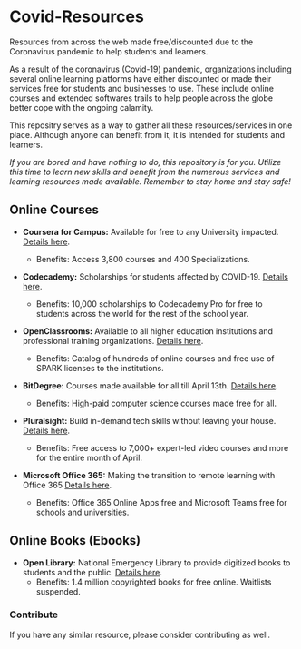 # Covid-Resources

Resources from across the web made free/discounted due to the Coronavirus pandemic to help students and learners.  

As a result of the coronavirus (Covid-19) pandemic, organizations including several online learning platforms have either discounted or made their services free for students and businesses to use. These include online courses and extended softwares trails to help people across the globe better cope with the ongoing calamity.  

This repositry serves as a way to gather all these resources/services in one place. Although anyone can benefit from it, it is intended  for students and learners.  

*If you are bored and have nothing to do, this repository is for you. Utilize this time to learn new skills and benefit from the numerous services and learning resources made available. Remember to stay home and stay safe!*

## Online Courses

* **Coursera for Campus:** Available for free to any University impacted. [Details here](https://www.coursera.org/coronavirus).
  * Benefits: Access 3,800 courses and 400 Specializations.
  
* **Codecademy:** Scholarships for students affected by COVID-19. [Details here](https://pro.codecademy.com/learn-from-home/).
  * Benefits: 10,000 scholarships to Codecademy Pro for free to students across the world for the rest of the school year.

* **OpenClassrooms:** Available to all higher education institutions and professional training organizations. [Details here](https://openclassrooms.com/en/p/academic-continuity).
  * Benefits: Catalog of hundreds of online courses and free use of SPARK licenses to the institutions.

* **BitDegree:** Courses made available for all till April 13th. [Details here](https://www.bitdegree.org/tag/covid).
  * Benefits: High-paid computer science courses made free for all.

* **Pluralsight:** Build in-demand tech skills without leaving your house. [Details here](https://www.pluralsight.com/offer/2020/free-april-month).
  * Benefits: Free access to 7,000+ expert-led video courses and more for the entire month of April.
* **Microsoft Office 365:** Making the transition to remote learning with Office 365 [Details here](https://www.microsoft.com/en-us/education/remote-learning).
  * Benefits: Office 365 Online Apps free and Microsoft Teams free for schools and universities.

## Online Books (Ebooks)

* **Open Library:** National Emergency Library to provide digitized books to students and the public. [Details here](http://blog.archive.org/2020/03/24/announcing-a-national-emergency-library-to-provide-digitized-books-to-students-and-the-public/).
  * Benefits: 1.4 million copyrighted books for free online. Waitlists suspended.


### Contribute

If you have any similar resource, please consider contributing as well. 
